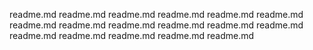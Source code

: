 readme.md
readme.md
readme.md
readme.md
readme.md
readme.md
readme.md
readme.md
readme.md
readme.md
readme.md
readme.md
readme.md
readme.md
readme.md
readme.md
readme.md